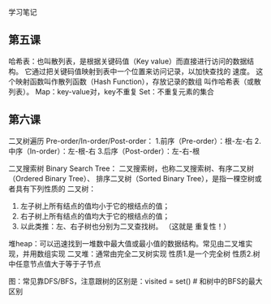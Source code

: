 学习笔记

## 第五课
哈希表：也叫散列表，是根据关键码值（Key
value）而直接进行访问的数据结构。
它通过把关键码值映射到表中一个位置来访问记录，以加快查找的
速度。
这个映射函数叫作散列函数（Hash Function），存放记录的数组
叫作哈希表（或散列表）。
Map：key-value对，key不重复 
Set：不重复元素的集合

## 第六课
二叉树遍历 Pre-order/In-order/Post-order：
1.前序（Pre-order）：根-左-右
2.中序（In-order）：左-根-右
3.后序（Post-order）：左-右-根

二叉搜索树 Binary Search Tree：
二叉搜索树，也称二叉搜索树、有序二叉树（Ordered Binary Tree）、
排序二叉树（Sorted Binary Tree），是指一棵空树或者具有下列性质的
二叉树：
1. 左子树上所有结点的值均小于它的根结点的值；
2. 右子树上所有结点的值均大于它的根结点的值；
3. 以此类推：左、右子树也分别为二叉查找树。 （这就是 重复性！）

堆heap：可以迅速找到一堆数中最大值或最小值的数据结构。常见由二叉堆实现，并用数组实现
二叉堆：通常由完全二叉树实现
       性质1.是一个完全树
       性质2.树中任意节点值大于等于子节点
     
图：常见靠DFS/BFS，注意跟树的区别是：visited = set() # 和树中的BFS的最大区别